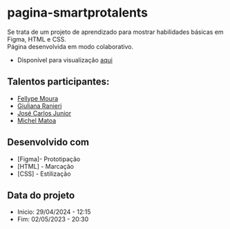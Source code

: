 # pagina-smartprotalents
Se trata de um projeto de aprendizado para mostrar habilidades básicas em Figma, HTML e CSS.<br>
Página desenvolvida em modo colaborativo.<br>
- Disponível para visualização <a href="https://michelmathos.github.io/paginasmartprotalents/">aqui</a>
## Talentos participantes:<br>
  * <a href="https://www.linkedin.com/in/fellype-soares-santos-moura-632a44232/">Fellype Moura</a>
  * <a href="https://www.linkedin.com/in/giuliana-ranieri-b79180304/">Giuliana Ranieri</a>
  * <a href="https://www.linkedin.com/in/jcjreletrotecnico/">José Carlos Junior</a>
  * <a href="https://www.linkedin.com/in/michelmathos/">Michel Matoa</a>

## Desenvolvido com

* [Figma]- Prototipação
* [HTML] - Marcação
* [CSS] - Estilização

## Data do projeto
* Inicio: 29/04/2024 - 12:15
* Fim: 02/05/2023 - 20:30
